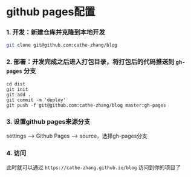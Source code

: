 # github pages配置

### 1. 开发：新建仓库并克隆到本地开发
```bash
git clone git@github.com:cathe-zhang/blog
```

### 2. 部署：开发完成之后进入打包目录，将打包后的代码推送到 `gh-pages` 分支
```shell
cd dist
git init
git add .
git commit -m 'deploy'
git push -f git@github.com:cathe-zhang/blog master:gh-pages
```
### 3. 设置github pages来源分支
settings --> Github Pages --> source，选择gh-pages分支

### 4. 访问
此时就可以通过 `https://cathe-zhang.github.io/blog` 访问到你的项目了